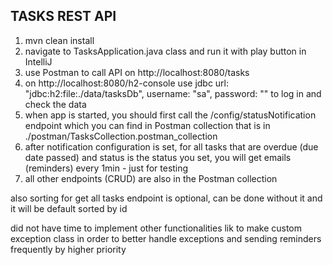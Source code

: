 ## TASKS REST API

1. mvn clean install
2. navigate to TasksApplication.java class and run it with play button in IntelliJ
3. use Postman to call API on http://localhost:8080/tasks
4. on http://localhost:8080/h2-console use jdbc url: "jdbc:h2:file:./data/tasksDb", username: "sa", password: "" to log in and check the data
5. when app is started, you should first call the /config/statusNotification endpoint which you can find in Postman collection that is in ./postman/TasksCollection.postman_collection
6. after notification configuration is set, for all tasks that are overdue (due date passed) and status is the status you set, you will get emails (reminders) every 1min - just for testing
7. all other endpoints (CRUD) are also in the Postman collection

also sorting for get all tasks endpoint is optional, can be done without it and it will be default sorted by id

did not have time to implement other functionalities lik to make custom exception class in order to better handle exceptions and sending reminders frequently by higher priority